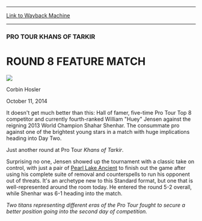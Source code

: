 
---
[Link to Wayback Machine](https://web.archive.org/web/20141013141316/http://magic.wizards.com/en/events/coverage/ptktk/round-8-feature-match-2014-10-11)

[_metadata_:description]:- "It doesn't get much better than this: Hall of famer, five-time Pro Tour Top 8 competitor and currently fourth-ranked William `Huey` Jensen against the reigning 2013 World Champion Shahar Shenhar. The consummate pro against one of the brightest young stars in a match with huge implications heading into Day Two.  Just another round at Pro Tour Khans of Tarkir."
[_metadata_:generator]:- "Drupal 7 (http://drupal.org)"
[_metadata_:node]:- "286721"
[_metadata_:publish_date]:- "2014-10-11"
[_metadata_:source]:- "div-main"
[_metadata_:title]:- "ROUND 8 FEATURE MATCH"
[_metadata_:wayback_capture_timestamp]:- "2014-10-13 14:13:16"
[_metadata_:wayback_raw_url]:- "https://web.archive.org/web/20141013141316id_/http://magic.wizards.com/en/events/coverage/ptktk/round-8-feature-match-2014-10-11"
[_metadata_:wayback_url]:- "http://magic.wizards.com/en/events/coverage/ptktk/round-8-feature-match-2014-10-11"
---





### PRO TOUR KHANS OF TARKIR


ROUND 8 FEATURE MATCH
=====================



![](https://media.magic.wizards.com/styles/auth_small/public/images/person/hosler.jpg)

Corbin Hosler




October 11, 2014
 










It doesn't get much better than this: Hall of famer, five-time Pro Tour Top 8 competitor and currently fourth-ranked William "Huey" Jensen against the reigning 2013 World Champion Shahar Shenhar. The consummate pro against one of the brightest young stars in a match with huge implications heading into Day Two.



 Just another round at Pro Tour *Khans of Tarkir*.




 Surprising no one, Jensen showed up the tournament with a classic take on control, with just a pair of [Pearl Lake Ancient](http://gatherer.wizards.com/Pages/Card/Details.aspx?name=Pearl+Lake+Ancient) to finish out the game after using his complete suite of removal and counterspells to run his opponent out of threats. It's an archetype new to this Standard format, but one that is well-represented around the room today. He entered the round 5-2 overall, while Shenhar was 6-1 heading into the match.





*Two titans representing different eras of the Pro Tour fought to secure a better position going into the second day of competition.*




  






 
 




  







